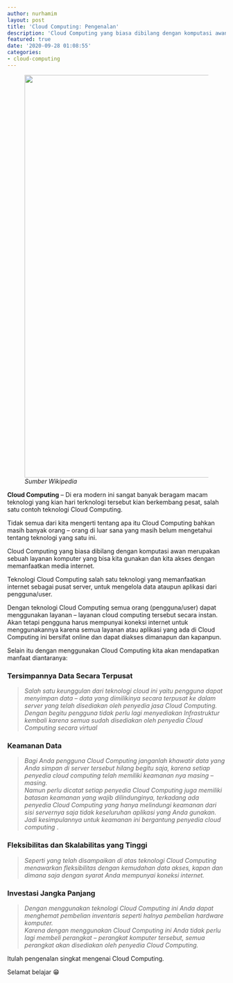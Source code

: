 ```yaml
---
author: nurhamim
layout: post
title: 'Cloud Computing: Pengenalan'
description: 'Cloud Computing yang biasa dibilang dengan komputasi awan merupakan sebuah layanan komputer yang bisa kita gunakan dan kita akses dengan memanfaatkan media internet'
featured: true
date: '2020-09-28 01:08:55'
categories:
- cloud-computing
---
```


<figure class="aligncenter size-large"><img loading="lazy" width="1024" height="928" src="/content/images/wordpress/2020/09/cloud-wiki-1024x928.png" alt="" class="wp-image-619" srcset="/content/images/wordpress/2020/09/cloud-wiki-1024x928.png 1024w, /content/images/wordpress/2020/09/cloud-wiki-300x272.png 300w, /content/images/wordpress/2020/09/cloud-wiki-768x696.png 768w, /content/images/wordpress/2020/09/cloud-wiki.png 1200w" sizes="(max-width: 1024px) 100vw, 1024px"><figcaption><em>Sumber Wikipedia</em></figcaption></figure>

**Cloud Computing** – Di era modern ini sangat banyak beragam macam teknologi yang kian hari terknologi tersebut kian berkembang pesat, salah satu contoh teknologi Cloud Computing.

Tidak semua dari kita mengerti tentang apa itu Cloud Computing bahkan masih banyak orang – orang di luar sana yang masih belum mengetahui tentang teknologi yang satu ini.

Cloud Computing yang biasa dibilang dengan komputasi awan merupakan sebuah layanan komputer yang bisa kita gunakan dan kita akses dengan memanfaatkan media internet.

Teknologi Cloud Computing salah satu teknologi yang memanfaatkan internet sebagai pusat server, untuk mengelola data ataupun aplikasi dari pengguna/user.

Dengan teknologi Cloud Computing semua orang (pengguna/user) dapat menggunakan layanan – layanan cloud computing tersebut secara instan. Akan tetapi pengguna harus mempunyai koneksi internet untuk menggunakannya karena semua layanan atau aplikasi yang ada di Cloud Computing ini bersifat online dan dapat diakses dimanapun dan kapanpun.

Selain itu dengan menggunakan Cloud Computing kita akan mendapatkan manfaat diantaranya:

### Tersimpannya Data Secara Terpusat

> _Salah satu keunggulan dari teknologi cloud ini yaitu pengguna dapat menyimpan data – data yang dimilikinya secara terpusat ke dalam server yang telah disediakan oleh penyedia jasa Cloud Computing. Dengan begitu pengguna tidak perlu lagi menyediakan Infrastruktur kembali karena semua sudah disediakan oleh penyedia Cloud Computing secara virtual_

### Keamanan Data

> _Bagi Anda pengguna Cloud Computing janganlah khawatir data yang Anda simpan di server tersebut hilang begitu saja, karena setiap penyedia cloud computing telah memiliki keamanan nya masing – masing.  
> Namun perlu dicatat setiap penyedia Cloud Computing juga memiliki batasan keamanan yang wajib dilindunginya, terkadang ada penyedia Cloud Computing yang hanya melindungi keamanan dari sisi servernya saja tidak keseluruhan aplikasi yang Anda gunakan. Jadi kesimpulannya untuk keamanan ini bergantung penyedia cloud computing_ .

### Fleksibilitas dan Skalabilitas yang Tinggi

> _Seperti yang telah disampaikan di atas teknologi Cloud Computing menawarkan fleksibilitas dengan kemudahan data akses, kapan dan dimana saja dengan syarat Anda mempunyai koneksi internet._

### Investasi Jangka Panjang

> _Dengan menggunakan teknologi Cloud Computing ini Anda dapat menghemat pembelian inventaris seperti halnya pembelian hardware komputer.  
> Karena dengan menggunakan Cloud Computing ini Anda tidak perlu lagi membeli perangkat – perangkat komputer tersebut, semua perangkat akan disediakan oleh penyedia Cloud Computing._

Itulah pengenalan singkat mengenai Cloud Computing.

Selamat belajar 😁